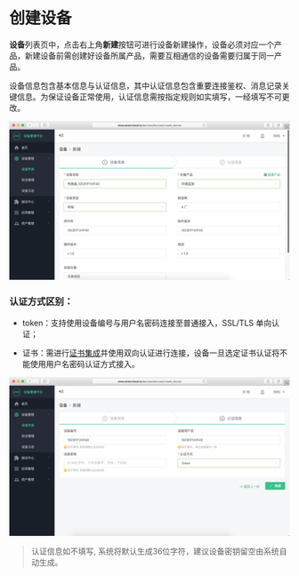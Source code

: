 # 创建设备

**设备**列表页中，点击右上角**新建**按钮可进行设备新建操作，设备必须对应一个产品，新建设备前需创建好设备所属产品，需要互相通信的设备需要归属于同一产品。

设备信息包含基本信息与认证信息，其中认证信息包含重要连接鉴权、消息记录关键信息。为保证设备正常使用，认证信息需按指定规则如实填写，一经填写不可更改。

![](/images/device_create_one.png)



### 认证方式区别：

- token：支持使用设备编号与用户名密码连接至普通接入，SSL/TLS 单向认证；

- 证书：需进行[证书集成](../security/certs.md)并使用双向认证进行连接，设备一旦选定证书认证将不能使用用户名密码认证方式接入。

![](/images/device_create_two.png)

> 认证信息如不填写, 系统将默认生成36位字符，建议设备密钥留空由系统自动生成。
